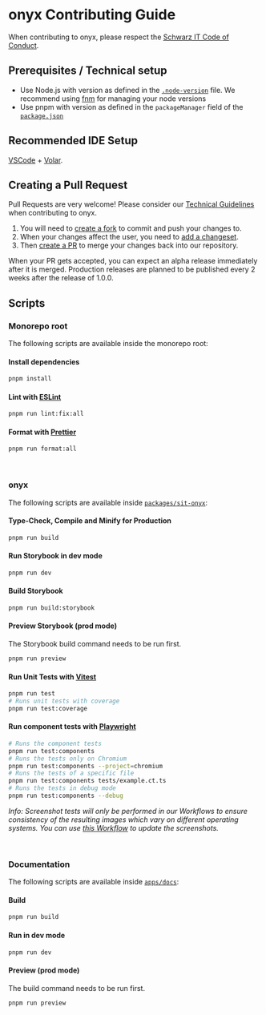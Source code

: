# onyx Contributing Guide

When contributing to onyx, please respect the [Schwarz IT Code of Conduct](https://github.com/SchwarzIT/.github/blob/main/CODE_OF_CONDUCT.md).

## Prerequisites / Technical setup

- Use Node.js with version as defined in the [`.node-version`](.node-version) file. We recommend using [fnm](https://github.com/Schniz/fnm) for managing your node versions
- Use pnpm with version as defined in the `packageManager` field of the [`package.json`](package.json)

## Recommended IDE Setup

[VSCode](https://code.visualstudio.com) + [Volar](https://marketplace.visualstudio.com/items?itemName=Vue.volar).

## Creating a Pull Request

Pull Requests are very welcome!
Please consider our [Technical Guidelines](https://github.com/SchwarzIT/onyx/wiki/Technical-Vision-&-Guidelines) when contributing to onyx.

1. You will need to [create a fork](https://github.com/SchwarzIT/onyx/fork) to commit and push your changes to.
2. When your changes affect the user, you need to [add a changeset](./.changeset/README.md).
3. Then [create a PR](https://github.com/SchwarzIT/onyx/compare) to merge your changes back into our repository.

When your PR gets accepted, you can expect an alpha release immediately after it is merged. Production releases are planned to be published every 2 weeks after the release of 1.0.0.

## Scripts

### Monorepo root

The following scripts are available inside the monorepo root:

#### Install dependencies

```sh
pnpm install
```

#### Lint with [ESLint](https://eslint.org)

```sh
pnpm run lint:fix:all
```

#### Format with [Prettier](https://prettier.io)

```sh
pnpm run format:all
```

<br />

### onyx

The following scripts are available inside [`packages/sit-onyx`](packages/sit-onyx):

#### Type-Check, Compile and Minify for Production

```sh
pnpm run build
```

#### Run Storybook in dev mode

```sh
pnpm run dev
```

#### Build Storybook

```sh
pnpm run build:storybook
```

#### Preview Storybook (prod mode)

The Storybook build command needs to be run first.

```sh
pnpm run preview
```

#### Run Unit Tests with [Vitest](https://vitest.dev)

```sh
pnpm run test
# Runs unit tests with coverage
pnpm run test:coverage
```

#### Run component tests with [Playwright](https://playwright.dev)

```sh
# Runs the component tests
pnpm run test:components
# Runs the tests only on Chromium
pnpm run test:components --project=chromium
# Runs the tests of a specific file
pnpm run test:components tests/example.ct.ts
# Runs the tests in debug mode
pnpm run test:components --debug
```

_Info: Screenshot tests will only be performed in our Workflows to ensure consistency of the resulting images which vary on different operating systems. You can use [this Workflow](https://github.com/SchwarzIT/onyx/actions/workflows/playwright-screenshots.yml) to update the screenshots._

<br />

### Documentation

The following scripts are available inside [`apps/docs`](apps/docs):

#### Build

```sh
pnpm run build
```

#### Run in dev mode

```sh
pnpm run dev
```

#### Preview (prod mode)

The build command needs to be run first.

```sh
pnpm run preview
```
